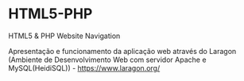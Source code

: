 # HTML5-PHP

HTML5 & PHP Website Navigation

Apresentação e funcionamento da aplicação web através do Laragon (Ambiente de Desenvolvimento Web com servidor Apache e MySQL(HeidiSQL)) - <https://www.laragon.org/>
